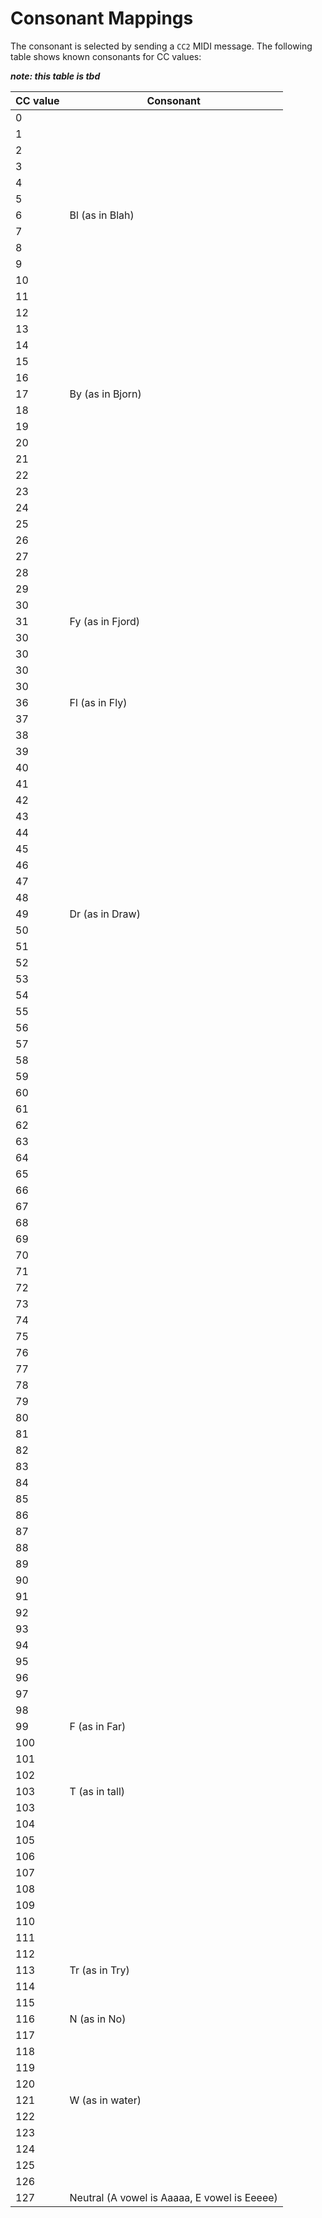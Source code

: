 # Consonant Mappings

The consonant is selected by sending a `CC2` MIDI message. The following table shows known consonants for CC values:

_**note: this table is tbd**_

|CC value|Consonant|
|-----|-----|
|   0 | |
|   1 | |
|   2 | |
|   3 | |
|   4 | |
|   5 | |
|   6 | Bl (as in Blah) |
|   7 | |
|   8 | |
|   9 | |
|  10 | |
|  11 | |
|  12 | |
|  13 | |
|  14 | |
|  15 | |
|  16 | |
|  17 | By (as in Bjorn) |
|  18 | |
|  19 | |
|  20 | |
|  21 | |
|  22 | |
|  23 | |
|  24 | |
|  25 | |
|  26 | |
|  27 | |
|  28 | |
|  29 | |
|  30 | |
|  31 | Fy (as in Fjord) | 
|  30 | |
|  30 | |
|  30 | |
|  30 | |
|  36 | Fl (as in Fly) |
|  37 | |
|  38 | |
|  39 | |
|  40 | |
|  41 | |
|  42 | |
|  43 | |
|  44 | |
|  45 | |
|  46 | |
|  47 | |
|  48 | |
|  49 | Dr (as in Draw) |
|  50 | |
|  51 | |
|  52 | |
|  53 | |
|  54 | |
|  55 | |
|  56 | |
|  57 | |
|  58 | |
|  59 | |
|  60 | |
|  61 | |
|  62 | |
|  63 | |
|  64 | |
|  65 | |
|  66 | |
|  67 | |
|  68 | |
|  69 | |
|  70 | |
|  71 | |
|  72 | |
|  73 | |
|  74 | |
|  75 | |
|  76 | |
|  77 | |
|  78 | |
|  79 | |
|  80 | |
|  81 | |
|  82 | |
|  83 | |
|  84 | |
|  85 | |
|  86 | |
|  87 | |
|  88 | |
|  89 | |
|  90 | |
|  91 | |
|  92 | |
|  93 | |
|  94 | |
|  95 | |
|  96 | |
|  97 | |
|  98 | |
|  99 | F (as in Far) |
|  100 | |
|  101 | |
|  102 | |
|  103 | T (as in tall) |
|  103 | |
|  104 | |
|  105 | |
|  106 | |
|  107 | |
|  108 | |
|  109 | |
|  110 | |
|  111 | |
|  112 | |
|  113 | Tr (as in Try) |
|  114 | |
|  115 | |
|  116 | N (as in No) |
|  117 | |
|  118 | |
|  119 | |
|  120 | |
|  121 | W (as in water) |
|  122 | |
|  123 | |
|  124 | |
|  125 | |
|  126 | |
|  127 | Neutral (A vowel is Aaaaa, E vowel is Eeeee) |